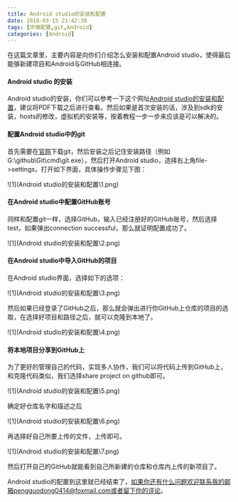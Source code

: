 ```yaml
---
title: Android studio的安装和配置
date: 2018-03-15 21:42:38
tags: [环境配置,git,Android]
categories: [Android]
---
```


在这篇文章里，主要内容是向你们介绍怎么安装和配置Android studio，使得最后能够新建项目和Android与GitHub相连接。

<h4>Android studio 的安装</h4>

Android studio的安装，你们可以参考一下这个网址[Android studio的安装和配置]()，建议将PDF下载之后进行查看。然后如果是首次安装的话，涉及到sdk的安装，hosts的修改，虚拟机的安装等，按着教程一步一步来应该是可以解决的。



<h4>配置Android studio中的git</h4>

首先需要在[官网](https://git-scm.com/download )下载git，然后安装之后记住安装路径（例如G:\github\Git\cmd\git.exe），然后打开Android studio，选择右上角file->settings，打开如下界面，具体操作步骤见下图：

![1](Android studio的安装和配置\1.png)



<h4>在Android studio中配置GitHub账号</h4>

同样和配置git一样，选择GitHub，输入已经注册好的GitHub账号，然后选择test，如果弹出connection successful，那么就证明配置成功了。

![1](Android studio的安装和配置\2.png)



<h4>在Android studio中导入GitHub的项目</h4>

在Android studio界面，选择如下的选项：

![1](Android studio的安装和配置\3.png)

然后如果已经登录了GitHub之后，那么就会弹出进行你GitHub上仓库的项目的选取，在选择好项目和路径之后，就可以克隆到本地了。

![1](Android studio的安装和配置\4.png)



<h4>将本地项目分享到GitHub上</h4>

为了更好的管理自己的代码，实现多人协作，我们可以将代码上传到GitHub上，和克隆代码类似，我们选择share project on github即可。

![1](Android studio的安装和配置\5.png)

确定好仓库名字和描述之后

![1](Android studio的安装和配置\6.png)

再选择好自己所要上传的文件，上传即可。

![1](Android studio的安装和配置\7.png)

然后打开自己的GitHub就能看到自己所新建的仓库和仓库内上传的新项目了。



Android studio的配置到这里就已经结束了，如果你还有什么问题欢迎联系我的邮箱pengguodong0414@foxmail.com或者留下你的评论。

